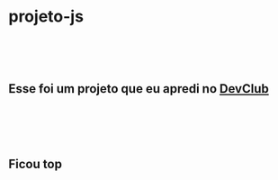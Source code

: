 <h1>projeto-js</h1>
<br>
<br>
<br>
<h2> Esse foi um projeto que eu apredi no <a href="https://rodolfomori.com.br/devclub">DevClub</a><h2/>
<br>
<br>
<h2>Ficou top</h2>

